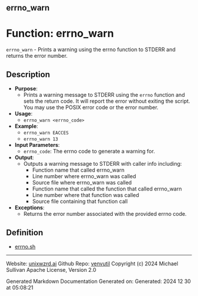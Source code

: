 ## errno_warn
# Function: errno_warn
 `errno_warn` - Prints a warning using the errno function to STDERR and returns the error number.
## Description
- **Purpose**: 
  - Prints a warning message to STDERR using the `errno` function and sets the return code. It
    will report the error without exiting the script. You may use the POSIX error code or the 
    error number.
- **Usage**: 
  - `errno_warn <errno_code>`
- **Example**:
  - `errno_warn EACCES`
  - `errno_warn 13`
- **Input Parameters**: 
  - `errno_code`: The errno code to generate a warning for.
- **Output**: 
  - Outputs a warning message to STDERR with caller info including:
    - Function name that called errno_warn
    - Line number where errno_warn was called
    - Source file where errno_warn was called
    - Function name that called the function that called errno_warn
    - Line number where that function was called
    - Source file containing that function call
- **Exceptions**: 
  - Returns the error number associated with the provided errno code.

## Definition 

* [errno.sh](../errno_sh.md)
---

Website: [unixwzrd.ai](https://unixwzrd.ai)
Github Repo: [venvutil](https://github.com/unixwzrd/venvutil)
Copyright (c) 2024 Michael Sullivan
Apache License, Version 2.0

Generated Markdown Documentation
Generated on: Generated: 2024 12 30 at 05:08:21
